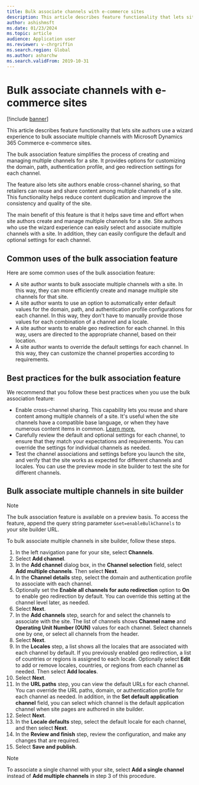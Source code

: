 ```yaml
---
title: Bulk associate channels with e-commerce sites
description: This article describes feature functionality that lets site authors bulk associate multiple channels with Microsoft Dynamics 365 Commerce e-commerce sites.
author: ashishmsft
ms.date: 01/23/2024
ms.topic: article
audience: Application user
ms.reviewer: v-chrgriffin
ms.search.region: Global
ms.author: asharchw
ms.search.validFrom: 2019-10-31
---
```


# Bulk associate channels with e-commerce sites

[!include [banner](../includes/banner.md)]

This article describes feature functionality that lets site authors use a wizard experience to bulk associate multiple channels with Microsoft Dynamics 365 Commerce e-commerce sites.

The bulk association feature simplifies the process of creating and managing multiple channels for a site. It provides options for customizing the domain, path, authentication profile, and geo redirection settings for each channel.

The feature also lets site authors enable cross-channel sharing, so that retailers can reuse and share content among multiple channels of a site. This functionality helps reduce content duplication and improve the consistency and quality of the site.

The main benefit of this feature is that it helps save time and effort when site authors create and manage multiple channels for a site. Site authors who use the wizard experience can easily select and associate multiple channels with a site. In addition, they can easily configure the default and optional settings for each channel.

## Common uses of the bulk association feature

Here are some common uses of the bulk association feature:

- A site author wants to bulk associate multiple channels with a site. In this way, they can more efficiently create and manage multiple site channels for that site.
- A site author wants to use an option to automatically enter default values for the domain, path, and authentication profile configurations for each channel. In this way, they don't have to manually provide those values for each combination of a channel and a locale.
- A site author wants to enable geo redirection for each channel. In this way, users are directed to the appropriate channel, based on their location.
- A site author wants to override the default settings for each channel. In this way, they can customize the channel properties according to requirements.

## Best practices for the bulk association feature

We recommend that you follow these best practices when you use the bulk association feature:

- Enable cross-channel sharing. This capability lets you reuse and share content among multiple channels of a site. It's useful when the site channels have a compatible base language, or when they have numerous content items in common. [Learn more.](./cross-channel-sharing.md)
- Carefully review the default and optional settings for each channel, to ensure that they match your expectations and requirements. You can override the settings for individual channels as needed.
- Test the channel associations and settings before you launch the site, and verify that the site works as expected for different channels and locales. You can use the preview mode in site builder to test the site for different channels.

## Bulk associate multiple channels in site builder

> [!NOTE]
> The bulk association feature is available on a preview basis. To access the feature, append the query string parameter `&set=enableBulkChannels` to your site builder URL.

To bulk associate multiple channels in site builder, follow these steps.

1. In the left navigation pane for your site, select **Channels**.
1. Select **Add channel**.
1. In the **Add channel** dialog box, in the **Channel selection** field, select **Add multiple channels**. Then select **Next**.
1. In the **Channel details** step, select the domain and authentication profile to associate with each channel.
1. Optionally set the **Enable all channels for auto redirection** option to **On** to enable geo redirection by default. You can override this setting at the channel level later, as needed.
1. Select **Next**.
1. In the **Add channels** step, search for and select the channels to associate with the site. The list of channels shows **Channel name** and **Operating Unit Number (OUN)** values for each channel. Select channels one by one, or select all channels from the header.
1. Select **Next**.
1. In the **Locales** step, a list shows all the locales that are associated with each channel by default. If you previously enabled geo redirection, a list of countries or regions is assigned to each locale. Optionally select **Edit** to add or remove locales, countries, or regions from each channel as needed. Then select **Add locales**.
1. Select **Next**.
1. In the **URL paths** step, you can view the default URLs for each channel. You can override the URL paths, domain, or authentication profile for each channel as needed. In addition, in the **Set default application channel** field, you can select which channel is the default application channel when site pages are authored in site builder.
1. Select **Next**.
1. In the **Locale defaults** step, select the default locale for each channel, and then select **Next**.
1. In the **Review and finish** step, review the configuration, and make any changes that are required.
1. Select **Save and publish**.

> [!NOTE]
> To associate a single channel with your site, select **Add a single channel** instead of **Add multiple channels** in step 3 of this procedure.
